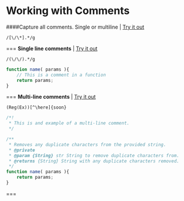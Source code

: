 Working with Comments
=====================

####Capture all comments. Single or multiline | [Try it out](http://www.regexr.com/3989a)
```
/[\/\*].*/g
``` 

===
**Single line comments** | [Try it out](http://www.regexr.com/3989g)
```
/(\/\/).*/g
``` 
```javascript
function name( params ){
	// This is a comment in a function
	return params;	
}
```

===
**Multi-line comments** | [Try it out](http://www.regexr.com/)
```
(Reg(Ex))[^\here]{soon}
``` 
```javascript
/*!
 * This is and example of a multi-line comment.
 */

/**
 * Removes any duplicate characters from the provided string.
 * @private
 * @param {String} str String to remove duplicate characters from.
 * @returns {String} String with any duplicate characters removed.
 */ 
function name( params ){
	return params;	
}
```

===

